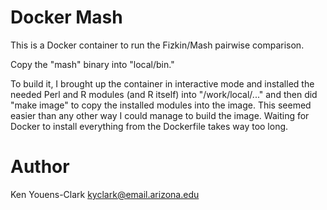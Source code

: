 # Docker Mash

This is a Docker container to run the Fizkin/Mash pairwise comparison.

Copy the "mash" binary into "local/bin."

To build it, I brought up the container in interactive mode and
installed the needed Perl and R modules (and R itself) into
"/work/local/..." and then did "make image" to copy the installed
modules into the image.  This seemed easier than any other way I could
manage to build the image.  Waiting for Docker to install everything
from the Dockerfile takes way too long.

# Author

Ken Youens-Clark <kyclark@email.arizona.edu>

